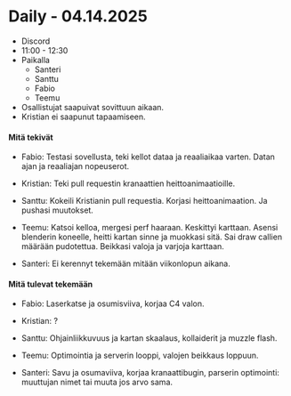 # Daily - 04.14.2025

- Discord
- 11:00 - 12:30
- Paikalla
	- Santeri
	- Santtu
	- Fabio
	- Teemu
- Osallistujat saapuivat sovittuun aikaan.
- Kristian ei saapunut tapaamiseen.


#### Mitä tekivät

- Fabio: Testasi sovellusta, teki kellot dataa ja reaaliaikaa varten. Datan ajan ja reaaliajan nopeuserot.

- Kristian: Teki pull requestin kranaattien heittoanimaatioille.

- Santtu: Kokeili Kristianin pull requestia. Korjasi heittoanimaation. Ja pushasi muutokset.

- Teemu: Katsoi kelloa, mergesi perf haaraan. Keskittyi karttaan. Asensi blenderin koneelle, heitti kartan sinne ja muokkasi sitä. Sai draw callien määrään pudotettua. Beikkasi valoja ja varjoja karttaan.

- Santeri: Ei kerennyt tekemään mitään viikonlopun aikana.

#### Mitä tulevat tekemään

- Fabio: Laserkatse ja osumisviiva, korjaa C4 valon.

- Kristian: ?

- Santtu: Ohjainliikkuvuus ja kartan skaalaus, kollaiderit ja muzzle flash.

- Teemu: Optimointia ja serverin looppi, valojen beikkaus loppuun.

- Santeri: Savu ja osumaviiva, korjaa kranaattibugin, parserin optimointi: muuttujan nimet tai muuta jos arvo sama.
